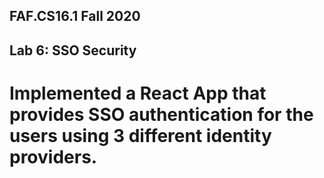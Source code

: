 ## FAF.CS16.1 Fall 2020

## Lab 6: SSO Security

# Implemented a React App that provides SSO authentication for the users using 3 different identity providers.
